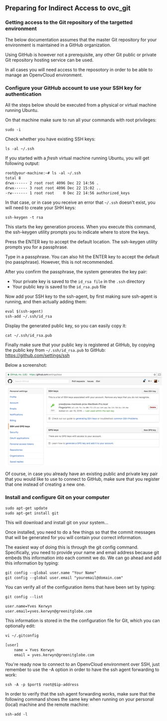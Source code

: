 ## Preparing for Indirect Access to ovc_git

### Getting access to the Git repository of the targetted environment

The below documentation assumes that the master Git repository for your environment is maintained in a GitHub organization.

Using GitHub is however not a prerequisite, any other Git public or private Git repository hosting service can be used.

In all cases you will need access to the reposotory in order to be able to manage an OpenvCloud environment.


### Configure your GitHub account to use your SSH key for authentication

All the steps below should be executed from a physical or virtual machine running Ubuntu.

On that machine make sure to run all your commands with root privileges:
```
sudo -i
```

Check whether you have existing SSH keys:
```
ls -al ~/.ssh
```

If you started with a *fresh* virtual machine running Ubuntu, you will get following output:
```
root@your-machine:~# ls -al ~/.ssh
total 8
drwx------ 2 root root 4096 Dec 22 14:56 .
drwx------ 3 root root 4096 Dec 22 15:02 ..
-rw------- 1 root root    0 Dec 22 14:56 authorized_keys
```

In that case, or in case you receive an error that `~/.ssh` doesn't exist, you will need to create your SHH keys:
```
ssh-keygen -t rsa
```

This starts the key generation process. When you execute this command, the ssh-keygen utility prompts you to indicate where to store the keys.

Press the ENTER key to accept the default location. The ssh-keygen utility prompts you for a passphrase.

Type in a passphrase. You can also hit the ENTER key to accept the default (no passphrase). However, this is not recommended.

After you confirm the passphrase, the system generates the key pair:
- Your private key is saved to the `id_rsa file` in the `.ssh` directory
- Your public key is saved to the `id_rsa.pub` file

Now add your SSH key to the ssh-agent, by first making sure ssh-agent is running, and then actually adding them:
```
eval $(ssh-agent)
ssh-add ~/.ssh/id_rsa
```

Display the generated public key, so you can easily copy it:
```
cat ~/.ssh/id_rsa.pub
```

Finally make sure that your public key is registered at GitHub, by copying the public key from `~/.ssh/id_rsa.pub` to GitHub: https://github.com/settings/ssh

Below a screenshot:

![](Add-SSH-Key.png)

Of course, in case you already have an existing public and private key pair that you would like to use to connect to GitHub, make sure that you register that one instead of creating a new one.


### Install and configure Git on your computer

```
sudo apt-get update
sudo apt-get install git
```

This will download and install git on your system...

Once installed, you need to do a few things so that the commit messages that will be generated for you will contain your correct information.

The easiest way of doing this is through the git config command. Specifically, you need to provide your name and email address because git embeds this information into each commit we do. We can go ahead and add this information by typing:
```
git config --global user.name "Your Name"
git config --global user.email "youremail@domain.com"
```

You can verify all of the configuration items that have been set by typing:
```
git config --list
```

```
user.name=Yves Kerwyn
user.email=yves.kerwyn@greenitglobe.com
```

This information is stored in the the configuration file for Git, which you can optionally edit:
```
vi ~/.gitconfig
```

```
[user]
	name = Yves Kerwyn
	email = yves.kerwyn@greenitglobe.com
```

You're ready now to connect to an OpenvCloud environment over SSH, just remember to use the -A option in order to have the ssh agent forwarding to work:
```
ssh -A -p $port$ root@$ip-address
```

In order to verify that the ssh agent forwarding works, make sure that the following command shows the same key when running on your personal (local) machine and the remote machine:
```
ssh-add -l
```